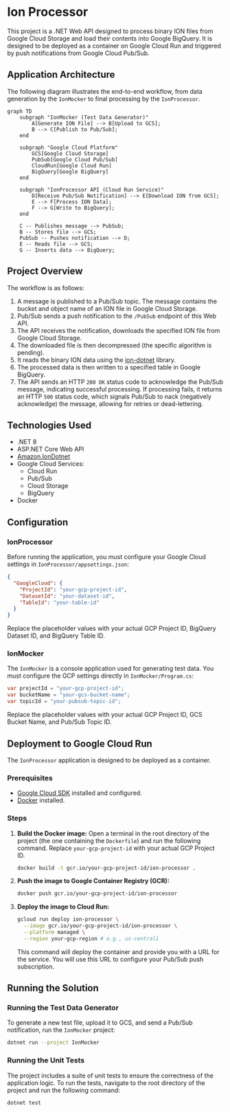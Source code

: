 # Ion Processor

This project is a .NET Web API designed to process binary ION files from Google Cloud Storage and load their contents into Google BigQuery. It is designed to be deployed as a container on Google Cloud Run and triggered by push notifications from Google Cloud Pub/Sub.

## Application Architecture

The following diagram illustrates the end-to-end workflow, from data generation by the `IonMocker` to final processing by the `IonProcessor`.

```mermaid
graph TD
    subgraph "IonMocker (Test Data Generator)"
        A[Generate ION File] --> B[Upload to GCS];
        B --> C[Publish to Pub/Sub];
    end

    subgraph "Google Cloud Platform"
        GCS[Google Cloud Storage]
        PubSub[Google Cloud Pub/Sub]
        CloudRun[Google Cloud Run]
        BigQuery[Google BigQuery]
    end

    subgraph "IonProcessor API (Cloud Run Service)"
        D[Receive Pub/Sub Notification] --> E[Download ION from GCS];
        E --> F[Process ION Data];
        F --> G[Write to BigQuery];
    end

    C -- Publishes message --> PubSub;
    B -- Stores file --> GCS;
    PubSub -- Pushes notification --> D;
    E -- Reads file --> GCS;
    G -- Inserts data --> BigQuery;
```

## Project Overview

The workflow is as follows:

1.  A message is published to a Pub/Sub topic. The message contains the bucket and object name of an ION file in Google Cloud Storage.
2.  Pub/Sub sends a push notification to the `/PubSub` endpoint of this Web API.
3.  The API receives the notification, downloads the specified ION file from Google Cloud Storage.
4.  The downloaded file is then decompressed (the specific algorithm is pending).
5.  It reads the binary ION data using the [ion-dotnet](https://github.com/amazon-ion/ion-dotnet) library.
6.  The processed data is then written to a specified table in Google BigQuery.
7.  The API sends an HTTP `200 OK` status code to acknowledge the Pub/Sub message, indicating successful processing. If processing fails, it returns an HTTP `500` status code, which signals Pub/Sub to nack (negatively acknowledge) the message, allowing for retries or dead-lettering.

## Technologies Used

*   .NET 8
*   ASP.NET Core Web API
*   [Amazon.IonDotnet](https://github.com/amazon-ion/ion-dotnet)
*   Google Cloud Services:
    *   Cloud Run
    *   Pub/Sub
    *   Cloud Storage
    *   BigQuery
*   Docker

## Configuration

### IonProcessor

Before running the application, you must configure your Google Cloud settings in `IonProcessor/appsettings.json`:

```json
{
  "GoogleCloud": {
    "ProjectId": "your-gcp-project-id",
    "DatasetId": "your-dataset-id",
    "TableId": "your-table-id"
  }
}
```

Replace the placeholder values with your actual GCP Project ID, BigQuery Dataset ID, and BigQuery Table ID.

### IonMocker

The `IonMocker` is a console application used for generating test data. You must configure the GCP settings directly in `IonMocker/Program.cs`:

```csharp
var projectId = "your-gcp-project-id";
var bucketName = "your-gcs-bucket-name";
var topicId = "your-pubsub-topic-id";
```

Replace the placeholder values with your actual GCP Project ID, GCS Bucket Name, and Pub/Sub Topic ID.

## Deployment to Google Cloud Run

The `IonProcessor` application is designed to be deployed as a container.

### Prerequisites

*   [Google Cloud SDK](https://cloud.google.com/sdk/docs/install) installed and configured.
*   [Docker](https://docs.docker.com/get-docker/) installed.

### Steps

1.  **Build the Docker image:**
    Open a terminal in the root directory of the project (the one containing the `Dockerfile`) and run the following command. Replace `your-gcp-project-id` with your actual GCP Project ID.

    ```bash
    docker build -t gcr.io/your-gcp-project-id/ion-processor .
    ```

2.  **Push the image to Google Container Registry (GCR):**

    ```bash
    docker push gcr.io/your-gcp-project-id/ion-processor
    ```

3.  **Deploy the image to Cloud Run:**

    ```bash
    gcloud run deploy ion-processor \
      --image gcr.io/your-gcp-project-id/ion-processor \
      --platform managed \
      --region your-gcp-region # e.g., us-central1
    ```
    This command will deploy the container and provide you with a URL for the service. You will use this URL to configure your Pub/Sub push subscription.

## Running the Solution

### Running the Test Data Generator

To generate a new test file, upload it to GCS, and send a Pub/Sub notification, run the `IonMocker` project:

```bash
dotnet run --project IonMocker
```

### Running the Unit Tests

The project includes a suite of unit tests to ensure the correctness of the application logic. To run the tests, navigate to the root directory of the project and run the following command:

```bash
dotnet test
```

